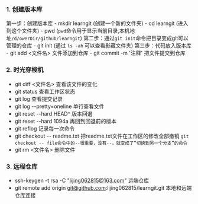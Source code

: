 ### 1. 创建版本库
第一步：创建版本库
    - mkdir learngit  (创建一个新的文件夹)
    - cd learngit (进入到这个文件夹)
    - pwd (`pwd`命令用于显示当前目录,本机地址`/d/owerDir/github/learngit`)
第二步：通过`git init`命令把目录变成git可以管理的仓库
    - git init
    (通过 `ls -ah` 可以查看影藏文件夹)
第三步：代码放入版本库
    - git add <文件名>  文件添加到仓库 
    - git commit -m '注释'  把文件提交到仓库

### 2. 时光穿梭机
- git diff <文件名> 查看该文件的变化
- git status 查看工作区状态
- git log 查看提交记录
- git log --pretty=oneline  单行查看文件
- git reset --hard HEAD^ 版本回退
- git reset --hard 1094a 再回到回退前的版本
- git reflog 记录每一次命令
- git checkout -- readme.txt  把readme.txt文件在工作区的修改全部撤销
`git checkout -- file命令中的--很重要，没有--，就变成了“切换到另一个分支”的命令`
- git rm <文件名> 删除文件

### 3. 远程仓库
- ssh-keygen -t rsa -C "lijing062815@163.com"  远端仓库
- git remote add origin git@github.com:lijing062815/learngit.git 本地和远端仓库连接